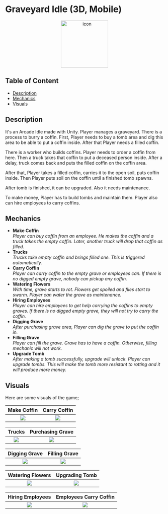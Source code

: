 # Graveyard Idle (3D, Mobile)
<p align="center"><img src="https://i.imgur.com/tZoin3t.png" width="150" title="icon"></p>

## Table of Content
- [Description](#description)
- [Mechanics](#mechanics)
- [Visuals](#visuals)

## Description
It's an Arcade Idle made with Unity.
Player manages a graveyard. There is a process to burry a coffin. First, Player needs to buy a tomb area and dig this area to be able to put a coffin inside. After that Player needs a filled coffin.

There is a worker who builds coffins. Player needs to order a coffin from here. Then a truck takes that coffin to put a deceased person inside. After a delay, truck comes back and puts the filled coffin on the coffin area.

After that, Player takes a filled coffin, carries it to the open soil, puts coffin inside. Then Player puts soil on the coffin until a finished tomb spawns.

After tomb is finished, it can be upgraded. Also it needs maintenance.

To make money, Player has to build tombs and maintain them. Player also can hire employees to carry coffins. 

## Mechanics
- **Make Coffin**\
  _Player can buy coffin from an employee. He makes the coffin and a truck takes the empty coffin. Later, another truck will drop that coffin as filled._
- **Trucks**\
  _Trucks take empty coffin and brings filled one. This is triggered automatically._
- **Carry Coffin**\
  _Player can carry coffin to the empty grave or employees can. If there is no digged empty grave, nobody can pickup any coffin._
- **Watering Flowers**\
  _With time, grave starts to rot. Flowers get spoiled and flies start to swarm. Player can water the grave as maintenance._
- **Hiring Employees**\
  _Player can hire employees to get help carrying the coffins to empty graves. If there is no digged empty grave, they will not try to carry the coffin._
- **Digging Grave**\
  _After purchasing grave area, Player can dig the grave to put the coffin in._
- **Filling Grave**\
  _Player can fill the grave. Grave has to have a coffin. Otherwise, filling mechanic will not work._
- **Upgrade Tomb**\
  _After making a tomb successfully, upgrade will unlock. Player can upgrade tombs. This will make the tomb more resistant to rotting and it will produce more money._

## Visuals
Here are some visuals of the game;

Make Coffin                | Carry Coffin 
:-------------------------:|:-------------------------:
![](https://media.giphy.com/media/v1.Y2lkPTc5MGI3NjExNG9pc3BxazlramhxYXBhbzNpYm45OWI2djFzdzE1enUyaWY3b3N0OSZlcD12MV9pbnRlcm5hbF9naWZfYnlfaWQmY3Q9Zw/VYSSSVd1VjchO0Ahxt/giphy.gif)  |  ![](https://media.giphy.com/media/v1.Y2lkPTc5MGI3NjExY2JtaXI5cWhmaGw2YzR5YW5odTBzNWY3Y3F2bDczcTdvamRnNTBicCZlcD12MV9pbnRlcm5hbF9naWZfYnlfaWQmY3Q9Zw/8mgpmIJuHLO7Lr87xt/giphy.gif)

Trucks                     | Purchasing Grave 
:-------------------------:|:-------------------------:
![](https://media.giphy.com/media/v1.Y2lkPTc5MGI3NjExdmJtaTBmcXcwdjF0MWI0dWpoeGQ1anpsMXhzaWtwbTdxanJiMjJkMCZlcD12MV9pbnRlcm5hbF9naWZfYnlfaWQmY3Q9Zw/z65EU18cHS9Opghiri/giphy.gif)  |  ![](https://media.giphy.com/media/v1.Y2lkPTc5MGI3NjExcDc2ODVuODZjaGF4cDJscHRhMGNiczFmYTJ2dnJ0cmgyNzAyeWhwZSZlcD12MV9pbnRlcm5hbF9naWZfYnlfaWQmY3Q9Zw/T71Sp8lDcT2wLJO994/giphy.gif)

Digging Grave              | Filling Grave 
:-------------------------:|:-------------------------:
![](https://media.giphy.com/media/v1.Y2lkPTc5MGI3NjExeGxpbTh2dGJpdDUzN3BhNXNna2s3Yno5MnA3Z3YwanNydTRmcHVqayZlcD12MV9pbnRlcm5hbF9naWZfYnlfaWQmY3Q9Zw/VvRPL670mm6Sv4i6bt/giphy.gif)  |  ![](https://media.giphy.com/media/v1.Y2lkPTc5MGI3NjExa21ibGdvenFnZW9zbnhpYzd5aTAzN3h0c20xbnRvZTcwb2hneGl0YiZlcD12MV9pbnRlcm5hbF9naWZfYnlfaWQmY3Q9Zw/XaFpcNfri0g2aWzP0V/giphy.gif)

Watering Flowers           | Upgrading Tomb 
:-------------------------:|:-------------------------:
![](https://media.giphy.com/media/v1.Y2lkPTc5MGI3NjExcWxqeXNmdW9uanJzM3hpamloM2JwamR1bnFra214ODN2b2FmYWRobiZlcD12MV9pbnRlcm5hbF9naWZfYnlfaWQmY3Q9Zw/nizTEJSq3aTSNI6sl4/giphy.gif)  |  ![](https://media.giphy.com/media/v1.Y2lkPTc5MGI3NjExMDVjbjRpeDlrcmZ0aHNmbDRhMzB1Nnc3b2w5d3Brd3E4Nmw4aGh5cCZlcD12MV9pbnRlcm5hbF9naWZfYnlfaWQmY3Q9Zw/aiPXGR7SH3P0oPHFzS/giphy.gif)

Hiring Employees           | Employees Carry Coffin 
:-------------------------:|:-------------------------:
![](https://media.giphy.com/media/v1.Y2lkPTc5MGI3NjExd3BwcnFxb3EyeGhlZDYxZTl4dnRvZTd4am9xaXcwdWRnem02bm9sdCZlcD12MV9pbnRlcm5hbF9naWZfYnlfaWQmY3Q9Zw/SnHZnp3zenY9KG73K7/giphy.gif)  |  ![](https://media.giphy.com/media/v1.Y2lkPTc5MGI3NjExNHQ1c3l6dGRhNmc5dGkxZXhuZjNyNnJkZTIxdzExMDZ5bmFpOGlwdiZlcD12MV9pbnRlcm5hbF9naWZfYnlfaWQmY3Q9Zw/2nYcy7O60jPiI2qGMK/giphy.gif)
